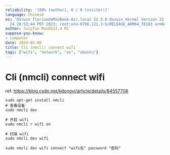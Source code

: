 ```yaml
---
reliability: '[60% (author), 0 / 0 (visitor)]'
language: Chinese
os: 'Darwin floriandeMacBook-Air.local 22.5.0 Darwin Kernel Version 22.5.0: Mon Apr
  24 20:53:44 PDT 2023; root:xnu-8796.121.2~5/RELEASE_ARM64_T8103 arm64'
author: Julyfun MacOS13.4 M1
suppose-you-know:
- computer
date: 2024-05-08
title: Cli (nmcli) connect wifi
tags: ["wifi", "network", "os", "ubuntu"]
---
```

# Cli (nmcli) connect wifi

ref: https://blog.csdn.net/kdongyi/article/details/84557708

```
sudo apt-get install nmcli
# 查看设备
sudo nmcli dev

# 开启 wifi
sudo nmcli r wifi on

# 扫描 wifi
sudo nmcli dev wifi

sudo nmcli dev wifi connect "wifi名" password "密码"
```

